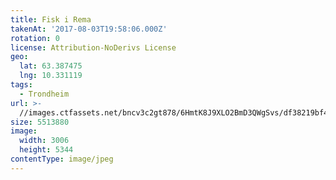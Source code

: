 ```yaml
---
title: Fisk i Rema
takenAt: '2017-08-03T19:58:06.000Z'
rotation: 0
license: Attribution-NoDerivs License
geo:
  lat: 63.387475
  lng: 10.331119
tags:
  - Trondheim
url: >-
  //images.ctfassets.net/bncv3c2gt878/6HmtK8J9XLO2BmD3QWgSvs/df38219bf4726391c26f658b32a2f8a4/fisk-i-rema_35572659704_o
size: 5513880
image:
  width: 3006
  height: 5344
contentType: image/jpeg
---
```


